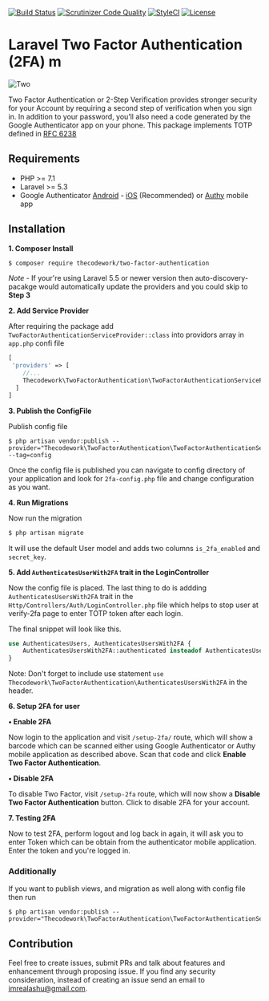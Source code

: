 [![Build Status](https://travis-ci.org/thecodework/two-factor-authentication.svg?branch=master)](https://travis-ci.org/thecodework/two-factor-authentication)
[![Scrutinizer Code Quality](https://scrutinizer-ci.com/g/thecodework/two-factor-authentication/badges/quality-score.png?b=master)](https://scrutinizer-ci.com/g/thecodework/two-factor-authentication/?branch=master)
[![StyleCI](https://styleci.io/repos/85341644/shield?branch=master)](https://styleci.io/repos/85341644)
[![License](https://poser.pugx.org/thecodework/two-factor-authentication/license)](https://packagist.org/packages/thecodework/two-factor-authentication)

# Laravel Two Factor Authentication (2FA) m

![Two](http://imrealashu.in/wp-content/uploads/2017/04/Screen-Shot-2017-04-10-at-00.19.05.png)

Two Factor Authentication or 2-Step Verification provides stronger security for your Account by requiring a second step of verification when you sign in. In addition to your password, you’ll also need a code generated by the Google Authenticator app on your phone. This package implements TOTP defined in [RFC 6238](https://tools.ietf.org/html/rfc6238)

## Requirements

- PHP >= 7.1
- Laravel >= 5.3
- Google Authenticator [Android](https://play.google.com/store/apps/details?id=com.google.android.apps.authenticator2&hl=en) - [iOS](https://itunes.apple.com/in/app/google-authenticator/id388497605?mt=8) (Recommended) or [Authy](https://www.authy.com/) mobile app

## Installation

**1. Composer Install**

```bash
$ composer require thecodework/two-factor-authentication
```

_Note_ - If your're using Laravel 5.5 or newer version then auto-discovery-pacakge would automatically update the providers and you could skip to **Step 3**

**2. Add Service Provider**

After requiring the package add `TwoFactorAuthenticationServiceProvider::class` into providors array in `app.php` confi file

```php
[
 'providers' => [
    //...
    Thecodework\TwoFactorAuthentication\TwoFactorAuthenticationServiceProvider::class
  ]
]
```

**3. Publish the ConfigFile**

Publish config file

```
$ php artisan vendor:publish --provider="Thecodework\TwoFactorAuthentication\TwoFactorAuthenticationServiceProvider" --tag=config
```

Once the config file is published you can navigate to config directory of your application and look for `2fa-config.php` file and change configuration as you want.

**4. Run Migrations**

Now run the migration

```bash
$ php artisan migrate
```

It will use the default User model and adds two columns `is_2fa_enabled` and `secret_key`.

**5. Add `AuthenticatesUserWith2FA` trait in the LoginController**

Now the config file is placed. The last thing to do is addding `AuthenticatesUsersWith2FA` trait in the `Http/Controllers/Auth/LoginController.php` file which helps to stop user at verify-2fa page to enter TOTP token after each login.

The final snippet will look like this.

```php
use AuthenticatesUsers, AuthenticatesUsersWith2FA {
    AuthenticatesUsersWith2FA::authenticated insteadof AuthenticatesUsers;
}
```

Note: Don't forget to include use statement `use Thecodework\TwoFactorAuthentication\AuthenticatesUsersWith2FA` in the header.

**6. Setup 2FA for user**

**• Enable 2FA**

Now login to the application and visit `/setup-2fa/` route, which will show a barcode which can be scanned either using Google Authenticator or Authy mobile application as described above.
Scan that code and click **Enable Two Factor Authentication**.

**• Disable 2FA**

To disable Two Factor, visit `/setup-2fa` route, which will now show a **Disable Two Factor Authentication** button. Click to disable 2FA for your account.

**7. Testing 2FA**

Now to test 2FA, perform logout and log back in again, it will ask you to enter Token which can be obtain from the authenticator mobile application. Enter the token and you're logged in.

### Additionally

If you want to publish views, and migration as well along with config file then run

```
$ php artisan vendor:publish --provider="Thecodework\TwoFactorAuthentication\TwoFactorAuthenticationServiceProvider"
```

## Contribution

Feel free to create issues, submit PRs and talk about features and enhancement through proposing issue. If you find any security consideration, instead of creating an issue send an email to [imrealashu@gmail.com](mailto:imrealashu@gmail.com).

